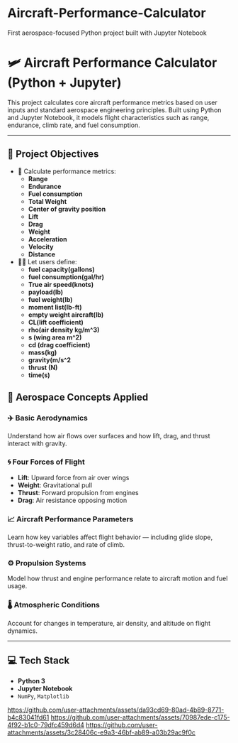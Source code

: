 # Aircraft-Performance-Calculator
First aerospace-focused Python project built with Jupyter Notebook
# 🛩️ Aircraft Performance Calculator (Python + Jupyter)

This project calculates core aircraft performance metrics based on user inputs and standard aerospace engineering principles. Built using Python and Jupyter Notebook, it models flight characteristics such as range, endurance, climb rate, and fuel consumption.

---

## 🎯 Project Objectives

- 🔢 Calculate performance metrics:
  - **Range**
  - **Endurance**
  - **Fuel consumption**
  - **Total Weight**
  - **Center of gravity position**
  - **Lift**
  - **Drag**
  - **Weight**
  - **Acceleration**
  - **Velocity**
  - **Distance**
- 🧍‍♂️ Let users define:
  - **fuel capacity(gallons)**
  - **fuel consumption(gal/hr)**
  - **True air speed(knots)**
  - **payload(lb)**
  - **fuel weight(lb)**
  - **moment list(lb-ft)**
  - **empty weight aircraft(lb)**
  - **CL(lift coefficient)**
  - **rho(air density kg/m^3)**
  - **s (wing area m^2)**
  - **cd (drag coefficient)**
  - **mass(kg)**
  - **gravity(m/s^2**
  - **thrust (N)**
  - **time(s)**
    

## 🚀 Aerospace Concepts Applied

### ✈️ Basic Aerodynamics
Understand how air flows over surfaces and how lift, drag, and thrust interact with gravity.

### 🌀 Four Forces of Flight
- **Lift**: Upward force from air over wings  
- **Weight**: Gravitational pull  
- **Thrust**: Forward propulsion from engines  
- **Drag**: Air resistance opposing motion

### 📈 Aircraft Performance Parameters
Learn how key variables affect flight behavior — including glide slope, thrust-to-weight ratio, and rate of climb.

### ⚙️ Propulsion Systems
Model how thrust and engine performance relate to aircraft motion and fuel usage.

### 🌡️ Atmospheric Conditions
Account for changes in temperature, air density, and altitude on flight dynamics.

---

## 💻 Tech Stack

- **Python 3**
- **Jupyter Notebook**
- `NumPy`, `Matplotlib`

 
https://github.com/user-attachments/assets/da93cd69-80ad-4b89-8771-b4c83041fd61
https://github.com/user-attachments/assets/70987ede-c175-4f92-b1c0-79dfc459d6d4
https://github.com/user-attachments/assets/3c28406c-e9a3-46bf-ab89-a03b29ac9f0c





